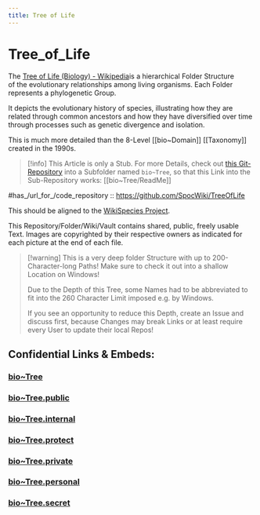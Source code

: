 ```yaml
---
title: Tree of Life
---
```

# Tree_of_Life   

The [Tree of Life (Biology) - Wikipedia](https://en.wikipedia.org/wiki/Tree_of_life_(biology))is a hierarchical Folder Structure  
of the evolutionary relationships among living organisms. 
Each Folder represents a phylogenetic Group. 

It depicts the evolutionary history of species, 
illustrating how they are related through common ancestors 
and how they have diversified over time 
through processes such as genetic divergence and isolation.

This is much more detailed than the 8-Level [[bio~Domain]] [[Taxonomy]] created in the 1990s.  


> [!info] This Article is only a Stub. 
For more Details, check out [this Git-Repository](https://github.com/SpocWiki/TreeOfLife)
into a Subfolder named `bio~Tree`, so that this Link into the Sub-Repository works: [[bio~Tree/ReadMe]] 

#has_/url_for_/code_repository :: https://github.com/SpocWiki/TreeOfLife 

This should be aligned to the [WikiSpecies Project](https://species.wikimedia.org). 

This Repository/Folder/Wiki/Vault contains shared, public, freely usable Text. 
Images are copyrighted by their respective owners as indicated for each picture at the end of each file.

> [!warning] This is a very deep folder Structure with up to 200-Character-long Paths! 
> Make sure to check it out into a shallow Location on Windows! 
> 
> Due to the Depth of this Tree, some Names had to be abbreviated 
> to fit into the 260 Character Limit imposed e.g. by Windows. 
> 
> If you see an opportunity to reduce this Depth, create an Issue and discuss first, 
> because Changes may break Links or at least require every User 
> to update their local Repos! 


## Confidential Links & Embeds: 

### [bio~Tree](/_Standards/bio/bio~Tree.md) 

### [bio~Tree.public](/_public/bio/bio~Tree.public.md) 

### [bio~Tree.internal](/_internal/bio/bio~Tree.internal.md) 

### [bio~Tree.protect](/_protect/bio/bio~Tree.protect.md) 

### [bio~Tree.private](/_private/bio/bio~Tree.private.md) 

### [bio~Tree.personal](/_personal/bio/bio~Tree.personal.md) 

### [bio~Tree.secret](/_secret/bio/bio~Tree.secret.md)

